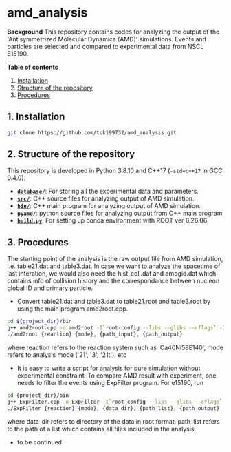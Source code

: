 # amd_analysis


**Background**
This repository contains codes for analyzing the output of the 'Antisymmetrized Molecular Dynamics (AMD)' simulations. Events and particles are selected and compared to experimental data from NSCL E15190.

**Table of contents**
1. [Installation](#1-installation)
2. [Structure of the repository](#2-structure-of-the-repository)
3. [Procedures](#2-procedures-of-the-analysis)

## 1. Installation
```bash
git clone https://github.com/tck199732/amd_analysis.git
```

## 2. Structure of the repository
This repository is developed in Python 3.8.10 and C++17 (`-std=c++17` in GCC 9.4.0).
- [**`database/`**](database/): For storing all the experimental data and parameters.
- [**`src/`**](src/): C++ source files for analyzing output of AMD simulation.
- [**`bin/`**](src/): C++ main program for analyzing output of AMD simulation.
- [**`pyamd/`**](src/): python source files for analyzing output from C++ main program
- [**`build.py`**](build.py): For setting up conda environment with ROOT ver 6.26.06


## 3. Procedures
The starting point of the analysis is the raw output file from AMD simulation, i.e. table21.dat and table3.dat. In case we want to analyze the spacetime of last interation, we would also need the hist_coll.dat and amdgid.dat which contains info of collision history and the correspondance between nucleon global ID and primary particle. 

- Convert table21.dat and table3.dat to table21.root and table3.root by using the main program amd2root.cpp.
```bash
cd ${project_dir}/bin
g++ amd2root.cpp -o amd2root -I`root-config --libs --glibs --cflags` -I../src
./amd2root {reaction} {mode}, {path_input}, {path_output}
```
where reaction refers to the reaction system such as 'Ca40Ni58E140', mode refers to analysis mode ('21', '3', '21t'), etc

- It is easy to write a script for analysis for pure simulation without experimental constraint. To compare AMD result with experiment, one needs to filter the events using ExpFilter program. For e15190, run 
```bash
cd {project_dir}/bin
g++ ExpFilter.cpp -o ExpFilter -I`root-config --libs --glibs --cflags` -I../src
./ExpFilter {reaction} {mode}, {data_dir}, {path_list}, {path_output}
```
where data_dir refers to directory of the data in root format, path_list refers to the path of a list which contains all files included in the analysis.

- to be continued.

